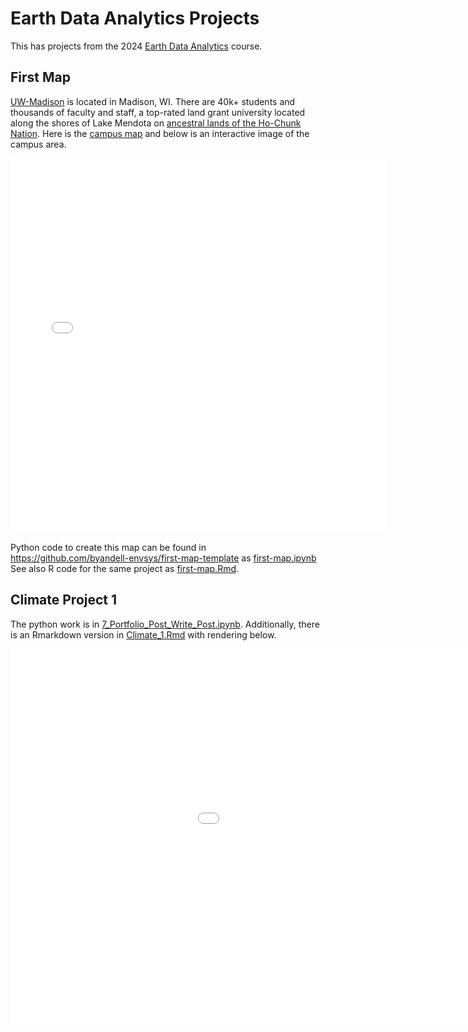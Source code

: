# Earth Data Analytics Projects

This has projects from the 2024
[Earth Data Analytics](https://github.com/byandell-envsys/EarthDataAnalytics)
course.

## First Map

[UW-Madison](https://wisc.edu) is located in Madison, WI.
There are 40k+ students and thousands of faculty and staff,
a top-rated land grant university located along the shores of
Lake Mendota on [ancestral lands of the Ho-Chunk Nation](https://compliance.wisc.edu/land-acknowledgement/).
Here is the
[campus map](https://map.wisc.edu)
and below is an interactive image of the campus area.

<embed type="text/html" src="uwmadison.html" width="600" height="600">

Python code to create this map can be found in
<https://github.com/byandell-envsys/first-map-template>
as
[first-map.ipynb](https://github.com/byandell-envsys/first-map-template/blob/main/first-map.ipynb)
See also R code for the same project as
[first-map.Rmd](https://github.com/byandell-envsys/first-map-template/blob/main/first-map.Rmd).

## Climate Project 1

The python work is in
[7_Portfolio_Post_Write_Post.ipynb](https://github.com/earthlab-education/climate-coding-challenge-byandell/blob/main/7_Portfolio_Post_Write_Post.ipynb).
Additionally, there is an Rmarkdown version in
[Climate_1.Rmd](https://github.com/earthlab-education/climate-coding-challenge-byandell/blob/main/Climate_1.Rmd)
with rendering below.

<embed type="text/html" src="Climate_1.html" width="1200" height="600">
